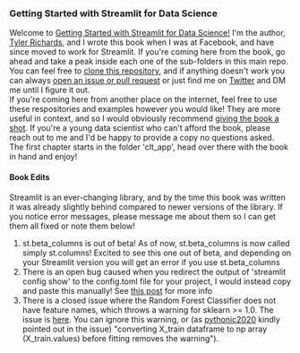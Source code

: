 ### Getting Started with Streamlit for Data Science
Welcome to [Getting Started with Streamlit for Data Science!](https://www.amazon.com/gp/product/180056550X) I'm the author, [Tyler Richards](www.tylerjrichards.com), and I wrote this book when I was at Facebook, and have since moved to work for Streamlit. 
If you're coming here from the book, go ahead and take a peak inside each one of the sub-folders in this main repo. You can feel free to [clone this repository](https://docs.github.com/en/github/creating-cloning-and-archiving-repositories/cloning-a-repository-from-github/cloning-a-repository), and if anything doesn't work you can always [open an issue or pull request](https://docs.github.com/en/desktop/contributing-and-collaborating-using-github-desktop/working-with-your-remote-repository-on-github-or-github-enterprise/creating-an-issue-or-pull-request) or just find me on [Twitter](https://www.twitter.com/tylerjrichards) and DM me until I figure it out.  
If you're coming here from another place on the internet, feel free to use these respositories and examples however you would like! They are more useful in context, and so I would obviously recommend [giving the book a shot](https://www.amazon.com/Getting-Started-Streamlit-Data-Science-ebook/dp/B095Z1R3BP). If you're a young data scientist who can't afford the book, please reach out to me and I'd be happy to provide a copy no questions asked.  
The first chapter starts in the folder 'clt_app', head over there with the book in hand and enjoy!

#### Book Edits  
Streamlit is an ever-changing library, and by the time this book was written it was already slightly behind compared to newer versions of the library. If you notice error messages, please message me about them so I can get them all fixed or note them below!  
1. st.beta_columns is out of beta!
As of now, st.beta_columns is now called simply st.columns! Excited to see this one out of beta, and depending on your Streamlit version you will get an error if you use st.beta_columns
2. There is an open bug caused when you redirect the output of 'streamlit config show' to the config.toml file for your project, I would instead copy and paste this manually! See [this post](https://discuss.streamlit.io/t/cant-run-streamlit-if-i-create-config-toml/22004/5) for more info
3. There is a closed issue where the Random Forest Classifier does not have feature names, which throws a warning for sklearn >= 1.0. The issue is [here](https://github.com/tylerjrichards/Getting-Started-with-Streamlit-for-Data-Science/issues/5#issuecomment-1100659506). You can ignore this warning, or (as [pythonic2020](https://github.com/pythonic2020) kindly pointed out in the issue) "converting X_train dataframe to np array (X_train.values) before fitting removes the warning"). 
